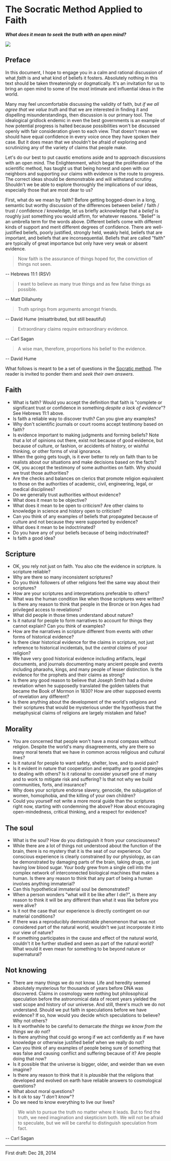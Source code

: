 The Socratic Method Applied to Faith
================================================================================

**_What does it mean to seek the truth with an open mind?_**


![](img/socrates-teaching.jpg)


Preface
--------------------------------------------------------------------------------

In this document, I hope to engage you in a calm and rational discussion
of what *faith* is and what kind of beliefs it fosters.
Absolutely nothing in this text should be taken threateningly or dogmatically.
It's an invitation for us to bring an open mind to some of the most intimate
and influential ideas in the world.

Many may feel uncomfortable discussing the validity of faith,
but *if we all agree that we value truth*
and that we are interested in
finding it and dispelling misunderstandings,
then discussion is our primary tool.
The idealogical gridlock endemic in even the best governments is an example of how
potential progress is halted because possibilities won't be discussed openly
with fair consideration given to each view.  That doesn't mean we should
have equal confidence in every voice once they have spoken their case.
But it does mean that we shouldn't be afraid of exploring and scrutinizing
any of the variety of claims that people make.

Let's do our best to put caustic emotions aside and to approach discussions
with an open mind.
The Enlightenment, which begat the proliferation of the scientific method, has taught us that being
honest and open with our neighbors and supporting our claims with evidence is the route to progress.
The correct ideas should be demonstrable and will withstand scrutiny.
Shouldn't we be able to explore thoroughly the implications of our
ideas, especially those that are most dear to us?

First, what do we mean by faith? Before getting bogged-down in a long,
semantic but worthy discussion of the differences between
belief / faith / trust / confidence / knowledge,
let us briefly acknowledge that a *belief* is roughly just something
you would affirm, for whatever reasons.
"Belief" is an umbrella term for the words above.
Different beliefs come with different kinds of support
and merit different degrees of confidence.
There are well-justified beliefs, poorly justified,
strongly held, weakly held, beliefs that are important,
and beliefs that are inconsequential.
Beliefs that are called "faith" are typically of
great importance but only have very weak or absent evidence.


>   Now faith is the assurance of things hoped for,
>   the conviction of things not seen.

-- Hebrews 11:1 (RSV)

>   I want to believe as many true things and as few false things as possible.

-- Matt Dillahunty

>   Truth springs from arguments amongst friends.

-- David Hume (misattributed, but still beautiful)

>   Extraordinary claims require extraordinary evidence.

-- Carl Sagan

>   A wise man, therefore, proportions his belief to the evidence.

-- David Hume


What follows is meant to be a set of questions in the
[Socratic method](https://en.wikipedia.org/wiki/Socratic_method).
The reader is invited to ponder them and *seek their own answers*.


Faith
--------------------------------------------------------------------------------

-   What is faith?  Would you accept the definition that faith is
    "complete or significant trust or confidence in something *despite a lack of evidence*"?
    See Hebrews 11:1 above.
-   Is faith a reliable way to discover truth?  Can you give any examples?
-   Why don't scientific journals or court rooms accept testimony based on faith?
-   Is evidence important to making judgments and forming beliefs?
    Note that a lot of opinions out there, exist not because of good evidence,
    but because of culture, or fashion, or accidents of history, or wishful thinking,
    or other forms of viral ignorance. 
-   When the going gets tough, is it ever better to rely on faith than to
    be realists about our situations and make decisions based on the facts?
-   OK, you accept the testimony of some authorities on faith.
    Why should we trust those authorities?
-   Are the checks and balances on clerics that promote religion
    equivalent to those on the authorities of academic, civil, engineering,
    legal, or medical disciplines?
-   Do we generally trust authorities without evidence?
-   What does it mean to be objective?
-   What does it mean to be open to criticism?
    Are other claims to knowledge in science and history open to criticism?
-   Can you think of any examples of beliefs that propagated because of
    culture and not because they were supported by evidence?
-   What does it mean to be indoctrinated?
-   Do you have any of your beliefs because of being indoctrinated?
-   Is faith a good idea?


Scripture
--------------------------------------------------------------------------------

-   OK, you rely not just on faith. You also cite the evidence in scripture.
    Is scripture reliable?
-   Why are there so many inconsistent scriptures?
-   Do you think followers of other religions feel the same way about their scriptures?
-   How are your scriptures and interpretations preferable to others?
-   What was the human condition like when those scriptures were written?
    Is there any reason to think that people in the Bronze or Iron Ages had
    privileged access to revelations?
-   What did people in those times understand about nature?
-   Is it natural for people to form narratives to account for things they cannot explain? 
    Can you think of examples?
-   How are the narratives in scripture different from events with other forms of historical evidence?
-   Is there clear historical evidence for the claims in scripture,
    not just reference to historical incidentals, but the *central claims* of your religion?
-   We have very good historical evidence including artifacts, legal documents, and journals
    documenting many ancient people and events including pharaohs, kings, and
    many people of lesser distinction.  Is the evidence for the prophets and
    their claims as strong?
-   Is there any good reason to believe that Joseph Smith had a divine revelation
    when he supposedly translated the golden tablets that became the Book of Mormon
    in 1830?  How are other supposed events of revelation any different?
-   Is there anything about the development of the world's religions
    and their scriptures that would be mysterious
    under the hypothesis that the metaphysical claims of religions
    are largely mistaken and false?


Morality
--------------------------------------------------------------------------------

-   You are concerned that people won't have a moral compass without religion.
    Despite the world's many disagreements, why are there so many moral tenets
    that we have in common across religious and cultural lines?
-   Is it natural for people to want safety, shelter, love, and to avoid pain?
-   Is it evident in nature that cooperation and empathy are good strategies
    to dealing with others?  Is it rational to consider yourself one of many and to work to
    mitigate risk and suffering?  Is that not why we build communities, forts, and insurance?
-   Why does your scripture endorse slavery, genocide, the subjugation of women,
    homophobia, and the killing of your own children?
-   Could you yourself not write a more moral guide than the scriptures right now,
    starting with condemning the above?
    How about encouraging open-mindedness, critical thinking, and a respect for evidence?


The soul
--------------------------------------------------------------------------------

-   What is the soul?  How do you distinguish it from your consciousness?
-   While there are a lot of things not understood about the function of the brain,
    there is no mystery that it is the seat of our experience.
    Our conscious experience is clearly constrained by our physiology,
    as can be demonstrated by damaging parts of the brain, taking drugs,
    or just having low blood sugar.  Your body grew from a single cell into the
    complex network of interconnected biological machines that makes a human.
    Is there any reason to think that any part of being a human involves anything
    immaterial?
-   Can this hypothetical immaterial soul be demonstrated?
-   When a person wonders "what will it be like after I die?",
    is there any reason to think it will be any different than what it was like
    before you were alive?
-   Is it not the case that our experience is directly contingent on our material
    conditions?
-   If there was a reproducibly demonstrable phenomenon that was not considered part of
    the natural world, wouldn't we just incorporate it into our view of nature?
-   If something participates in the cause and effect of the natural world,
    couldn't it be further studied and seen as part of the natural world?
    What would it even mean for something to be beyond nature or supernatural?


Not knowing
--------------------------------------------------------------------------------

-   There are many things we do not know.  Life and heredity seemed absolutely
    mysterious for thousands of years before DNA was discovered.
    Claims in cosmology were nothing but philosophical speculation before the
    astronomical data of recent years yielded the vast scope and history of our universe.
    And still, there's much we do not understand.
    Should we put faith in speculations before we have evidence?
    If so, how would you decide which speculations to believe?  Why not others?
-   Is it worthwhile to be careful to demarcate
    *the things we know from the things we do not*?
-   Is there anything that could go wrong if we act confidently as if we have
    knowledge or otherwise justified belief when we really do not?
-   Can you think of any examples of people being sure of something that was
    false and causing conflict and suffering because of it?
    Are people doing that now?
-   Is it possible that the universe is bigger, older, and weirder than we even imagine?
-   Is there any reason to think that it is *plausible* that the religions
    that developed and evolved on earth have reliable answers to cosmological
    questions?
-   What about moral questions?
-   Is it ok to say "*I don't know*"?
-   Do we need to know everything to live our lives?


>   We wish to pursue the truth no matter where it leads. But to find the truth,
>   we need imagination and skepticism both. We will not be afraid to speculate,
>   but we will be careful to distinguish speculation from fact.

-- Carl Sagan


--------------------------------------------------------------------------------

First draft: Dec 28, 2014


